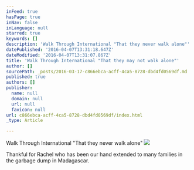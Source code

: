 ```yaml
---
inFeed: true
hasPage: true
inNav: false
inLanguage: null
starred: true
keywords: []
description: 'Walk Through International "That they never walk alone"'
datePublished: '2016-04-07T13:31:18.647Z'
dateModified: '2016-04-07T13:31:07.867Z'
title: 'Walk Through International "That they may not walk alone"'
author: []
sourcePath: _posts/2016-03-17-c866ebca-acff-4ca5-8728-dbd4fd0569df.md
published: true
authors: []
publisher:
  name: null
  domain: null
  url: null
  favicon: null
url: c866ebca-acff-4ca5-8728-dbd4fd0569df/index.html
_type: Article

---
```

Walk Through International "That they never walk alone"
![](https://the-grid-user-content.s3-us-west-2.amazonaws.com/8486fef7-f9fc-47c2-ab22-0b210157abce.jpg)

Thankful for Rachel who has been our hand extended to many families in the garbage dump in Madagascar.